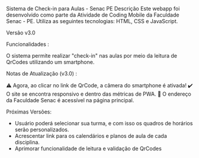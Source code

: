 Sistema de Check-in para Aulas - Senac PE
Descrição
Este webapp foi desenvolvido como parte da Atividade de Coding Mobile da Faculdade Senac - PE. Utiliza as seguintes tecnologias: HTML, CSS e JavaScript.

Versão
v3.0

Funcionalidades :

O sistema permite realizar "check-in" nas aulas por meio da leitura de QrCodes utilizando um smartphone.

Notas de Atualização (v3.0) :

⚠️ Agora, ao clicar no link de QrCode, a câmera do smartphone é ativada!
✔️ O site se encontra responsivo e dentro das métricas de PWA.
📍  O endereço da Faculdade Senac é acessível na página principal.

Próximas Versões:

* Usuário poderá selecionar sua turma, e com isso os quadros de horários serão personalizados.
* Acrescentar link para os calendários e planos de aula de cada disciplina.
* Aprimorar funcionalidade de leitura e validação de QrCodes
